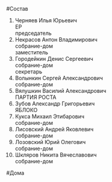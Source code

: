 #Состав  
1. Черняев Илья Юрьевич  
    ЕР  
    председатель  
2. Некрасов Антон Владимирович  
    собрание-дом  
    заместитель  
3. Городейкин Денис Сергеевич  
    собрание-дом  
    секретарь  
4. Волынкин Сергей Александрович  
    собрание-дом  
5. Вялушкин Василий Александрович  
    ПАРТИЯ РОСТА  
6. Зубов Александр Григорьевич  
    ЯБЛОКО  
7. Кукса Михаил Этибарович  
    собрание-дом  
8. Лисовский Андрей Яковлевич  
    собрание-дом  
9. Лозовский Юрий Олегович  
    собрание-дом  
10. Шкляров Никита Вячеславович  
    собрание-дом  
  
#Дома  
  
